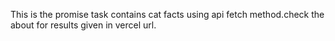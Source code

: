 This is the promise task contains cat facts using api fetch method.check the about for results given in vercel url.